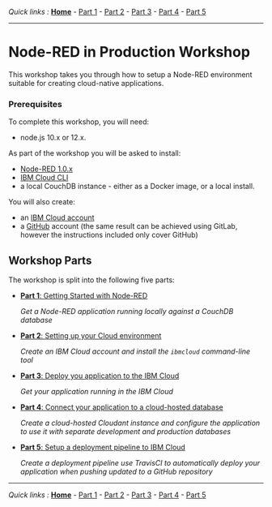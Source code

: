 *Quick links :*
[**Home**](/README.md) - [Part 1](part1/README.md) - [Part 2](part2/README.md) - [Part 3](part3/README.md) - [Part 4](part4/README.md) - [Part 5](part5/README.md)
***

# Node-RED in Production Workshop

This workshop takes you through how to setup a Node-RED environment suitable for creating cloud-native applications.

### Prerequisites

To complete this workshop, you will need:

 - node.js 10.x or 12.x.

As part of the workshop you will be asked to install:

 - [Node-RED 1.0.x](https://nodered.org/docs/getting-started/)
 - [IBM Cloud CLI](https://cloud.ibm.com/docs/cli?topic=cloud-cli-getting-started)
 - a local CouchDB instance - either as a Docker image, or a local install.

You will also create:

 - an [IBM Cloud account](https://cloud.ibm.com/)
 - a [GitHub](https://github.com) account (the same result can be achieved
    using GitLab, however the instructions included only cover GitHub)

## Workshop Parts


The workshop is split into the following five parts:

- [**Part 1**: Getting Started with Node-RED](part1/README.md)

  *Get a Node-RED application running locally against a CouchDB database*

- [**Part 2**: Setting up your Cloud environment](part2/README.md)

  *Create an IBM Cloud account and install the `ibmcloud` command-line tool*

- [**Part 3**: Deploy you application to the IBM Cloud](part3/README.md)

  *Get your application running in the IBM Cloud*

- [**Part 4**: Connect your application to a cloud-hosted database](part4/README.md)

  *Create a cloud-hosted Cloudant instance and configure the application to use it with separate development and production databases*

- [**Part 5**: Setup a deployment pipeline to IBM Cloud](part5/README.md)

  *Create a deployment pipeline use TravisCI to automatically deploy your application when pushing updated to a GitHub repository*

***

*Quick links :*
[**Home**](/README.md) - [Part 1](part1/README.md) - [Part 2](part2/README.md) - [Part 3](part3/README.md) - [Part 4](part4/README.md) - [Part 5](part5/README.md)
